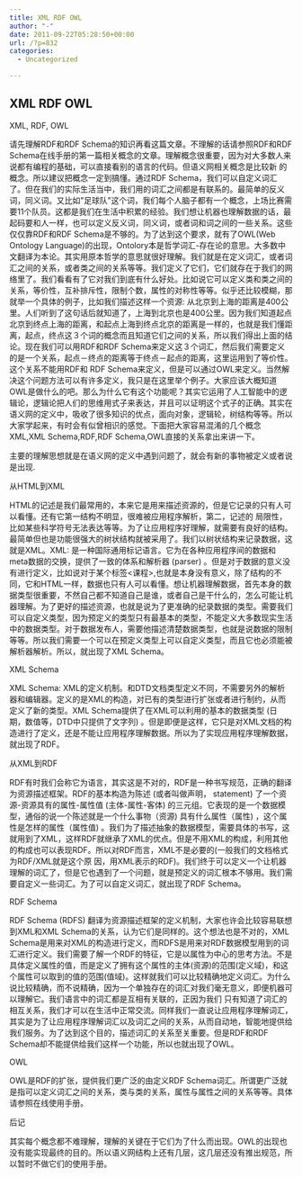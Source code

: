 ```yaml
---
title: XML RDF OWL
author: "-"
date: 2011-09-22T05:28:50+00:00
url: /?p=832
categories:
  - Uncategorized

---
```

## XML RDF OWL
XML, RDF, OWL
  
请先理解RDF和RDF Schema的知识再看这篇文章。不理解的话请参照RDF和RDF Schema在线手册的第一篇相关概念的文章。理解概念很重要，因为对大多数人来说都有编程的基础，可以直接看别的语言的代码。但语义网相关概念是比较新 的概念。所以建议把概念一定到搞懂。通过RDF Schema，我们可以自定义词汇了。但在我们的实际生活当中，我们用的词汇之间都是有联系的。最简单的反义词，同义词。又比如"足球队"这个词，我们每个人脑子都有一个概念，上场比赛需要11个队员。这都是我们在生活中积累的经验。我们想让机器也理解数据的话，最起码要和人一样，也可以定义反义词，同义词，或者词和词之间的一些关系。这些仅仅靠RDF和RDF Schema是不够的。为了达到这个要求，就有了OWL(Web Ontology Language)的出现，Ontolory本是哲学词汇-存在论的意思。大多数中文翻译为本论。其实用原本哲学的意思就很好理解。我们就是在定义词汇，或者词汇之间的关系，或者类之间的关系等等。我们定义了它们，它们就存在于我们的网络里了。我们看看有了它对我们到底有什么好处。比如说它可以定义类和类之间的关系，等价性，互补排斥性，限制个数，属性的对称性等等。似乎还比较模糊，那就举一个具体的例子，比如我们描述这样一个资源: 从北京到上海的距离是400公里。人们听到了这句话后就知道了，上海到北京也是400公里。因为我们知道起点北京到终点上海的距离，和起点上海到终点北京的距离是一样的，也就是我们懂距离，起点，终点这３个词的概念而且知道它们之间的关系，所以我们得出上面的结论。现在我们可以用RDF和RDF Schema来定义这３个词汇，然后我们需要定义的是一个关系，起点－终点的距离等于终点－起点的距离，这里运用到了等价性。这个关系不能用RDF和 RDF Schema来定义，但是可以通过OWL来定义。当然解决这个问题方法可以有许多定义，我只是在这里举个例子。大家应该大概知道OWL是做什么的吧。那么为什么它有这个功能呢？其实它运用了人工智能中的逻辑论，逻辑论把人们的思维用式子来表达，并且可以证明这个式子的正确。其实在语义网的定义中，吸收了很多知识的优点，面向对象，逻辑轮，树结构等等。所以大家学起来，有时会有似曾相识的感觉。下面把大家容易混淆的几个概念XML,XML Schema,RDF,RDF Schema,OWL直接的关系拿出来讲一下。
  
主要的理解思想就是在语义网的定义中遇到问题了，就会有新的事物被定义或者说是出现.

从HTML到XML
  
HTML的记述是我们最常用的，本来它是用来描述资源的，但是它记录的只有人可以看懂。还有它第一结构不明显，很难被应用程序解析，第二，记述的 局限性，比如某些科学符号无法表达等等。为了让应用程序好理解，就需要有良好的结构。最简单但也是功能很强大的树状结构就被采用了。我们以树状结构来记录数据，这就是XML。XML: 是一种国际通用标记语言。它为在各种应用程序间的数据和meta数据的交换，提供了一致的体系和解析器 (parser) 。但是对于数据的意义没有进行定义，比如说对于某个标签<课程>,也就是本身没有意义，除了结构的不同，它和HTML一样，数据也只有人可以看懂。想让机器理解数据，首先本身的数据类型很重要，不然自己都不知道自己是谁，或者自己是干什么的，怎么可能让机器理解。为了更好的描述资源，也就是说为了更准确的纪录数据的类型。需要我们可以自定义类型，因为预定义的类型只有最基本的类型，不能定义大多数现实生活中的数据类型。对于数据发布人，需要他描述清楚数据类型，也就是说数据的限制等等。所以我们需要一个可以在预定义类型上可以自定义类型，而且它也必须能被解析器解析。所以，就出现了XML Schema。

XML Schema
  
XML Schema: XML的定义机制。和DTD文档类型定义不同，不需要另外的解析器和编辑器。定义的是XML的构造，对已有的类型进行扩张或者进行制约，从而定义了新的类型。XML Schema提供了在XML可以利用的基本的数据类型 (日期，数值等，DTD中只提供了文字列) 。但是即便是这样，它只是对XML文档的构造进行了定义，还是不能让应用程序理解数据。所以为了实现应用程序理解数据，就出现了RDF。

从XML到RDF
  
RDF有时我们会称它为语言，其实这是不对的，RDF是一种书写规范，正确的翻译为资源描述框架。RDF的基本构造为陈述 (或者叫做声明， statement) 了一个资源-资源具有的属性-属性值 (主体-属性-客体) 的三元组。它表现的是一个数据模型，通俗的说一个陈述就是一个什么事物（资源) 具有什么属性（属性) ，这个属性是怎样的属性（属性值) 。我们为了描述抽象的数据模型，需要具体的书写，这就用到了XML，这样RDF就继承了XML的优点。但是不用XML的构成，利用其他的构成也可以表现RDF。所以对RDF而言，XML不是必要的(一般我们的文档格式为RDF/XML就是这个原 因，用XML表示的RDF)。我们终于可以定义一个让机器理解的词汇了，但是它也遇到了一个问题，就是预定义的词汇根本不够用。我们需要自定义一些词汇。为了可以自定义词汇，就出现了RDF Schema。

RDF Schema
  
RDF Schema (RDFS) 翻译为资源描述框架的定义机制，大家也许会比较容易联想到XML和XML Schema的关系，认为它们是同样的。这个想法也是不对的，XML Schema是用来对XML的构造进行定义，而RDFS是用来对RDF数据模型用到的词汇进行定义。我们需要了解一个RDF的特征，它是以属性为中心的思考方法。不是具体定义属性的值，而是定义了拥有这个属性的主体(资源)的范围(定义域)，和这个属性可以取到的值的范围(值域)。这样就我们可以比较精确地定义词汇。为什么说比较精确，而不说精确，因为一个单独存在的词汇对我们毫无意义，即便机器可以理解它。我们语言中的词汇都是互相有关联的，正因为我们 只有知道了词汇的相互关系，我们才可以在生活中正常交流。同样我们一直说让应用程序理解词汇，其实是为了让应用程序理解词汇以及词汇之间的关系，从而自动地，智能地提供给我们服务。为了达到这个目的，描述词汇的关系至关重要。但是RDF和RDF Schema却不能提供给我们这样一个功能，所以也就出现了OWL。

OWL
  
OWL是RDF的扩张，提供我们更广泛的由定义RDF Schema词汇。所谓更广泛就是指可以定义词汇之间的关系，类与类的关系，属性与属性之间的关系等等。具体请参照在线使用手册。

后记
  
其实每个概念都不难理解，理解的关键在于它们为了什么而出现。OWL的出现也没有能实现最终的目的。所以语义网结构上还有几层，这几层还没有推出规范，所以暂时不做它们的使用手册。
